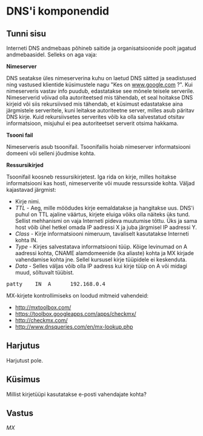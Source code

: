 # DNS'i komponendid

## Tunni sisu

Interneti DNS andmebaas põhineb saitide ja organisatsioonide poolt jagatud andmebaasidel. Selleks on aga vaja:

<b>Nimeserver</b>

DNS seatakse üles nimeserverina kuhu on laetud DNS sätted ja seadistused ning vastused klientide küsimustele nagu "Kes on www.google.com ?". Kui nimeserveris vastav info puudub, edastatakse see mõnele teisele serverile. Nimeserverid võivad olla autoriteetsed mis tähendab, et seal hoitakse DNS kirjeid või siis rekursiivsed mis tähendab, et küsimust edastatakse aina järgmistele serveritele, kuni leitakse autoriteetne server, milles asub päritav DNS kirje. Kuid rekursiivsetes serverites võib ka olla salvestatud otsitav informatsioon, misjuhul ei pea autoriteetset serverit otsima hakkama.

<b>Tsooni fail</b>

Nimeserveris asub tsoonifail. Tsoonifailis hoiab nimeserver informatsiooni domeeni või selleni jõudmise kohta.

<b>Ressursikirjed</b>

Tsoonifail koosneb ressursikirjetest. Iga rida on kirje, milles hoitakse informatsiooni kas hosti, nimeserverite või muude ressursside kohta. Väljad kajastavad järgmist:

<ul>
<li>Kirje nimi.</li>
<li><i>TTL</i> - Aeg, mille möödudes kirje eemaldatakse ja hangitakse uus. DNS'i puhul on TTL ajaline väärtus, kirjete eluiga võiks olla näiteks üks tund. Sellist mehhanismi on vaja Interneti pideva muutumise tõttu. Üks ja sama host võib ühel hetkel omada IP aadressi X ja juba järgmisel IP aadressi Y.</li>
<li><i>Class</i> - Kirje informatsiooni nimeruum, tavaliselt kasutatakse Interneti kohta IN.</li>
<li><i>Type</i> - Kirjes salvestatava informatsiooni tüüp. Kõige levinumad on A aadressi kohta, CNAME alamdomeenide (ka aliaste) kohta ja MX kirjade vahendamise kohta jne. Sellel kursusel kirje tüüpidele ei keskenduta.</li>
<li><i>Data</i> - Selles väljas võib olla IP aadress kui kirje tüüp on A või midagi muud, sõltuvalt tüübist.</li>
</ul>

<pre>
patty    IN  A      192.168.0.4 
</pre>
 
MX-kirjete kontrollimiseks on loodud mitmeid vahendeid:
* http://mxtoolbox.com/
* https://toolbox.googleapps.com/apps/checkmx/
* http://checkmx.com/
* http://www.dnsqueries.com/en/mx-lookup.php

## Harjutus

Harjutust pole.

## Küsimus

Millist kirjetüüpi kasutatakse e-posti vahendajate kohta?

## Vastus

*MX*
